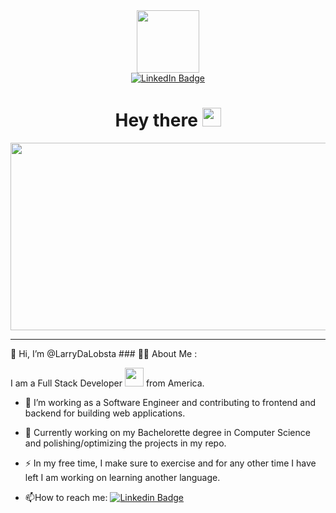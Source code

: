 
<!---
LarryDaLobsta/LarryDaLobsta is a ✨ special ✨ repository because its `README.md` (this file) appears on your GitHub profile.
You can click the Preview link to take a look at your changes.
--->

<div id="header" align="center">
    <img src="https://media.giphy.com/media/XwBzLXzYq7ljHBXkHk/giphy.gif" width="100"/>
<div id="badges">
    <a href="www.linkedin.com/in/larry-white-184163254">
    <img src="https://img.shields.io/badge/LinkedIn-blue?style=for-the-badge&logo=linkedin&logoColor=white" alt="LinkedIn Badge"/>
  </a>
</div>

<img src="https://komarev.com/ghpvc/?username=LarryDaLobsta&style=flat-square&color=blue" alt=""/>


<h1>
  Hey there
    <img src="https://media.giphy.com/media/3owyplYLWlGFQk9mF2/giphy.gif" width="30px"/>
</h1>
  
</div>



<div align="center">
  <img src="https://media.giphy.com/media/dWesBcTLavkZuG35MI/giphy.gif" width="600" height="300"/>
</div>


---


👋 Hi, I’m @LarryDaLobsta ### :man_technologist: About Me :

I am a Full Stack Developer <img src="https://media.giphy.com/media/WUlplcMpOCEmTGBtBW/giphy.gif" width="30"> from America.


- :telescope: I’m working as a Software Engineer and contributing to frontend and backend for building web applications.

- :seedling: Currently working on my Bachelorette degree in Computer Science and polishing/optimizing the projects in my repo.

- :zap: In my free time, I make sure to exercise and for any other time I have left I am working on learning another language.

- :mailbox:How to reach me: [![Linkedin Badge](https://img.shields.io/badge/-LinkedIn-blue?style=flat&logo=Linkedin&logoColor=white)](www.linkedin.com/in/larry-white-184163254)


